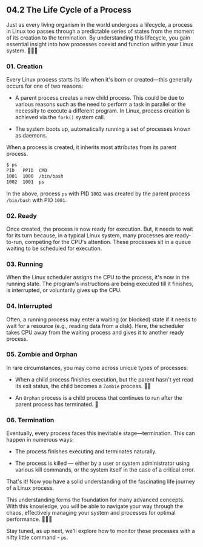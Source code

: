 ## 04.2 The Life Cycle of a Process

Just as every living organism in the world undergoes a lifecycle, a process in Linux too passes through a predictable series of states from the moment of its creation to the termination. By understanding this lifecycle, you gain essential insight into how processes coexist and function within your Linux system. 🐣🌳💀

### 01. Creation

Every Linux process starts its life when it's born or created—this generally occurs for one of two reasons: 

- A parent process creates a new child process. This could be due to various reasons such as the need to perform a task in parallel or the necessity to execute a different program. In Linux, process creation is achieved via the `fork()` system call.

- The system boots up, automatically running a set of processes known as daemons.

When a process is created, it inherits most attributes from its parent process.

```bash
$ ps
PID   PPID  CMD
1001  1000  /bin/bash
1002  1001  ps
```
In the above, process `ps` with PID `1002` was created by the parent process `/bin/bash` with PID `1001`.

### 02. Ready

Once created, the process is now ready for execution. But, it needs to wait for its turn because, in a typical Linux system, many processes are ready-to-run, competing for the CPU's attention. These processes sit in a queue waiting to be scheduled for execution.

### 03. Running

When the Linux scheduler assigns the CPU to the process, it's now in the running state. The program's instructions are being executed till it finishes, is interrupted, or voluntarily gives up the CPU.

### 04. Interrupted

Often, a running process may enter a waiting (or blocked) state if it needs to wait for a resource (e.g., reading data from a disk). Here, the scheduler takes CPU away from the waiting process and gives it to another ready process. 

### 05. Zombie and Orphan 

In rare circumstances, you may come across unique types of processes:

- When a child process finishes execution, but the parent hasn't yet read its exit status, the child becomes a `Zombie` process. 🧟‍♂️

- An `Orphan` process is a child process that continues to run after the parent process has terminated. 🥺

### 06. Termination

Eventually, every process faces this inevitable stage—termination. This can happen in numerous ways: 

- The process finishes executing and terminates naturally. 

- The process is killed — either by a user or system administrator using various kill commands, or the system itself in the case of a critical error. 

That's it! Now you have a solid understanding of the fascinating life journey of a Linux process.

This understanding forms the foundation for many advanced concepts. With this knowledge, you will be able to navigate your way through the chaos, effectively managing your system and processes for optimal performance. 🚀🐧🥳

Stay tuned, as up next, we'll explore how to monitor these processes with a nifty little command - `ps`.